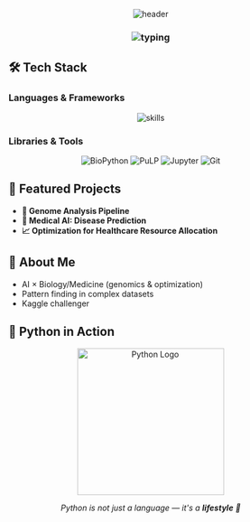 <!-- Waving Gradient Banner (header) -->
<p align="center">
  <img src="https://capsule-render.vercel.app/api?type=waving&height=180&color=0:4B8BBE,100:306998&text=mizomizo1&fontColor=ffffff&fontAlign=50&fontAlignY=35&desc=AI%20%7C%20Computational%20Biology%20%7C%20Optimization&descAlign=50&descAlignY=60" alt="header" />
</p>

<!-- Animated Typing Subtitle -->
<h3 align="center">
  <img src="https://readme-typing-svg.demolab.com?font=Fira+Code&weight=500&size=22&pause=1000&center=true&vCenter=true&width=820&color=4B8BBE&lines=Medical+Student+in+Osaka;AI+%26+Computational+Biology+Enthusiast;Optimization+%2F+Genome+Analysis+%2F+PyTorch" alt="typing" />
</h3>

## 🛠 Tech Stack

### Languages & Frameworks
<p align="center">
  <img src="https://skillicons.dev/icons?i=python,html,css,js,mysql,pytorch" alt="skills" />
</p>

### Libraries & Tools
<p align="center">
  <!-- Skill Iconsにないものはバッジで補完 -->
  <img src="https://img.shields.io/badge/BioPython-009688?style=for-the-badge&logo=python&logoColor=white" alt="BioPython" />
  <img src="https://img.shields.io/badge/PuLP-FFC107?style=for-the-badge&logo=python&logoColor=black" alt="PuLP" />
  <img src="https://img.shields.io/badge/Notebook-Jupyter-F37626?style=for-the-badge&logo=jupyter&logoColor=white" alt="Jupyter" />
  <img src="https://img.shields.io/badge/Version%20Control-Git-F05032?style=for-the-badge&logo=git&logoColor=white" alt="Git" />
</p>

## 📌 Featured Projects
- **🧬 Genome Analysis Pipeline** 
- **🤖 Medical AI: Disease Prediction** 
- **📈 Optimization for Healthcare Resource Allocation**

## 🚀 About Me
- AI × Biology/Medicine (genomics & optimization)  
- Pattern finding in complex datasets  
- Kaggle challenger  

## 🐍 Python in Action
<p align="center">
  <img src="https://www.python.org/static/community_logos/python-logo-master-v3-TM.png" alt="Python Logo" width="260">
</p>
<p align="center">
  <em>Python is not just a language — it's a <strong>lifestyle</strong> 🐍</em>
</p>
